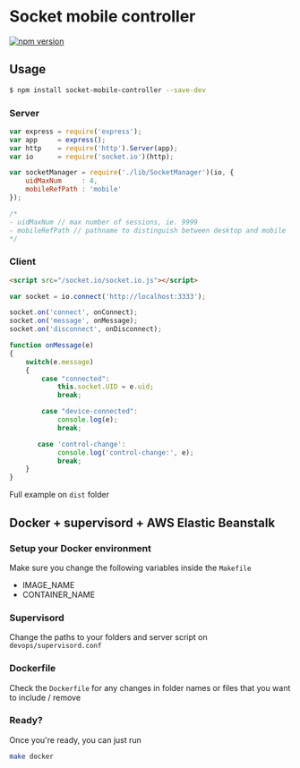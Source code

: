 # Socket mobile controller

[![npm version](https://badge.fury.io/js/socket-mobile-controller.svg)](http://badge.fury.io/js/socket-mobile-controller)

## Usage

```bash
$ npm install socket-mobile-controller --save-dev
```

### Server

```js
var express = require('express');
var app     = express();
var http    = require('http').Server(app);
var io      = require('socket.io')(http);

var socketManager = require('./lib/SocketManager')(io, {
    uidMaxNum     : 4, 
    mobileRefPath : 'mobile'
});

/*
- uidMaxNum // max number of sessions, ie. 9999
- mobileRefPath // pathname to distinguish between desktop and mobile
*/
```

### Client
```html
<script src="/socket.io/socket.io.js"></script>
```
```js
var socket = io.connect('http://localhost:3333');

socket.on('connect', onConnect);
socket.on('message', onMessage);
socket.on('disconnect', onDisconnect);

function onMessage(e)
{
	switch(e.message)
	{
		case "connected":
			this.socket.UID = e.uid;
			break;

      	case "device-connected":
			console.log(e);
			break;

       case 'control-change':
			console.log('control-change:', e);
			break;
	}
}
```
Full example on `dist` folder

## Docker + supervisord + AWS Elastic Beanstalk

### Setup your Docker environment 

Make sure you change the following variables inside the `Makefile`

* IMAGE_NAME
* CONTAINER_NAME

### Supervisord

Change the paths to your folders and server script on `devops/supervisord.conf`

### Dockerfile

Check the `Dockerfile` for any changes in folder names or files that you want to include / remove

### Ready?

Once you're ready, you can just run 

```bash
make docker
```

